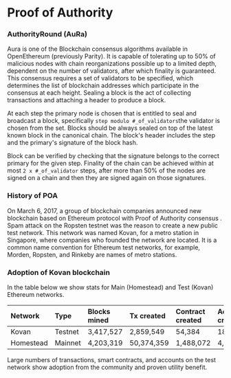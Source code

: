 # Proof of Authority

### AuthorityRound \(AuRa\)

Aura is one of the Blockchain consensus algorithms available in OpenEthereum \(previously Parity\). It is capable of tolerating up to 50% of malicious nodes with chain reorganizations possible up to a limited depth, dependent on the number of validators, after which finality is guaranteed. This consensus requires a set of validators to be specified, which determines the list of blockchain addresses which participate in the consensus at each height. Sealing a block is the act of collecting transactions and attaching a header to produce a block.

At each step the primary node is chosen that is entitled to seal and broadcast a block, specifically `step modulo #_of_validators`the validator is chosen from the set. Blocks should be always sealed on top of the latest known block in the canonical chain. The block's header includes the step and the primary's signature of the block hash.

Block can be verified by checking that the signature belongs to the correct primary for the given step. Finality of the chain can be achieved within at most `2 x #_of_validator` steps, after more than 50% of the nodes are signed on a chain and then they are signed again on those signatures. 

### History of POA

On March 6, 2017, a group of blockchain companies announced new blockchain based on Ethereum protocol with Proof of Authority consensus . Spam attack on the Ropsten testnet was the reason to create a new public test network. This network was named Kovan, for a metro station in Singapore, where companies who founded the network are located. It is a common name convention for Ethereum test networks, for example, Morden, Ropsten, and Rinkeby are names of metro stations.

### Adoption of Kovan blockchain

In the table below we show stats for Main \(Homestead\) and Test \(Kovan\) Ethereum networks.

| Network | Type | Blocks mined | Tx created | Contract created | Accounts created |  |
| :--- | :--- | :--- | :--- | :--- | :--- | :--- |
| Kovan | Testnet | 3,417,527 | 2,859,549 | 54,384 | 18,082 | Text |
| Homestead | Mainnet | 4,203,319 | 50,374,359 | 1,488,072 | 4,957,479 | Text |

Large numbers of transactions, smart contracts, and accounts on the test network show adoption from the community and proven utility benefit.

